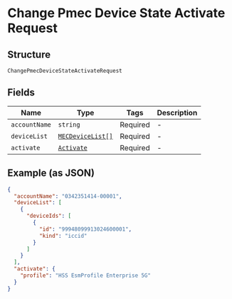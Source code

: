 
# Change Pmec Device State Activate Request

## Structure

`ChangePmecDeviceStateActivateRequest`

## Fields

| Name | Type | Tags | Description |
|  --- | --- | --- | --- |
| `accountName` | `string` | Required | - |
| `deviceList` | [`MECDeviceList[]`](../../doc/models/mec-device-list.md) | Required | - |
| `activate` | [`Activate`](../../doc/models/activate.md) | Required | - |

## Example (as JSON)

```json
{
  "accountName": "0342351414-00001",
  "deviceList": [
    {
      "deviceIds": [
        {
          "id": "99948099913024600001",
          "kind": "iccid"
        }
      ]
    }
  ],
  "activate": {
    "profile": "HSS EsmProfile Enterprise 5G"
  }
}
```

